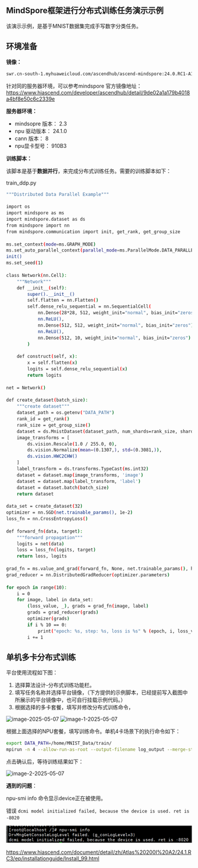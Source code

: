 

## MindSpore框架进行分布式训练任务演示示例

该演示示例，是基于MNIST数据集完成手写数字分类任务。

## 环境准备

**镜像：**
```bash
swr.cn-south-1.myhuaweicloud.com/ascendhub/ascend-mindspore:24.0.RC1-A1-ubuntu20.04
```
针对同的服务器环境，可以参考mindspore 官方镜像地址：https://www.hiascend.com/developer/ascendhub/detail/9de02a1a179b4018a4bf8e50c6c2339e

**服务器环境：**

- mindsopre 版本： 2.3
- npu 驱动版本： 24.1.0
- cann 版本： 8
- npu显卡型号： 910B3


**训练脚本：**

该脚本是基于**数据并行**，来完成分布式训练任务。需要的训练脚本如下：

train_ddp.py

```bash
"""Distributed Data Parallel Example"""

import os
import mindspore as ms
import mindspore.dataset as ds
from mindspore import nn
from mindspore.communication import init, get_rank, get_group_size

ms.set_context(mode=ms.GRAPH_MODE)
ms.set_auto_parallel_context(parallel_mode=ms.ParallelMode.DATA_PARALLEL, gradients_mean=True)
init()
ms.set_seed(1)

class Network(nn.Cell):
    """Network"""
    def __init__(self):
        super().__init__()
        self.flatten = nn.Flatten()
        self.dense_relu_sequential = nn.SequentialCell(
            nn.Dense(28*28, 512, weight_init="normal", bias_init="zeros"),
            nn.ReLU(),
            nn.Dense(512, 512, weight_init="normal", bias_init="zeros"),
            nn.ReLU(),
            nn.Dense(512, 10, weight_init="normal", bias_init="zeros")
        )

    def construct(self, x):
        x = self.flatten(x)
        logits = self.dense_relu_sequential(x)
        return logits

net = Network()

def create_dataset(batch_size):
    """create dataset"""
    dataset_path = os.getenv("DATA_PATH")
    rank_id = get_rank()
    rank_size = get_group_size()
    dataset = ds.MnistDataset(dataset_path, num_shards=rank_size, shard_id=rank_id)
    image_transforms = [
        ds.vision.Rescale(1.0 / 255.0, 0),
        ds.vision.Normalize(mean=(0.1307,), std=(0.3081,)),
        ds.vision.HWC2CHW()
    ]
    label_transform = ds.transforms.TypeCast(ms.int32)
    dataset = dataset.map(image_transforms, 'image')
    dataset = dataset.map(label_transform, 'label')
    dataset = dataset.batch(batch_size)
    return dataset

data_set = create_dataset(32)
optimizer = nn.SGD(net.trainable_params(), 1e-2)
loss_fn = nn.CrossEntropyLoss()

def forward_fn(data, target):
    """forward propagation"""
    logits = net(data)
    loss = loss_fn(logits, target)
    return loss, logits

grad_fn = ms.value_and_grad(forward_fn, None, net.trainable_params(), has_aux=True)
grad_reducer = nn.DistributedGradReducer(optimizer.parameters)

for epoch in range(10):
    i = 0
    for image, label in data_set:
        (loss_value, _), grads = grad_fn(image, label)
        grads = grad_reducer(grads)
        optimizer(grads)
        if i % 10 == 0:
            print("epoch: %s, step: %s, loss is %s" % (epoch, i, loss_value))
        i += 1

```


## 单机多卡分布式训练

平台使用流程如下图：
1. 选择算法设计-分布式训练功能栏。
2. 填写任务名称并选择平台镜像，（下方提供的示例脚本，已经提前写入截图中所展示的平台镜像中，也可自行挂载示例代码。）
3. 根据选择的多卡套餐，填写并修改分布式训练命令，

![image-2025-05-07](https://fourt-wyq.oss-cn-shanghai.aliyuncs.com/images/image-2025-05-07.png)
![image-1-2025-05-07](https://fourt-wyq.oss-cn-shanghai.aliyuncs.com/images/image-1-2025-05-07.png)

根据上面选择的NPU套餐，填写训练命令。单机4卡场景下的执行命令如下：

```bash
export DATA_PATH=/home/MNIST_Data/train/ 
mpirun -n 4 --allow-run-as-root --output-filename log_output --merge-stderr-to-stdout python train_ddp.py
```


点击确认后，等待训练结果如下：

![image-2-2025-05-07](https://fourt-wyq.oss-cn-shanghai.aliyuncs.com/images/image-2-2025-05-07.png)



**遇到的问题**：

npu-smi info 命令显示device正在被使用。

错误 `dcmi model initialized failed, because the device is used. ret is -8020`

![alt text](image.png)

https://www.hiascend.com/document/detail/zh/Atlas%20200I%20A2/24.1.RC3/ep/installationguide/Install_99.html



